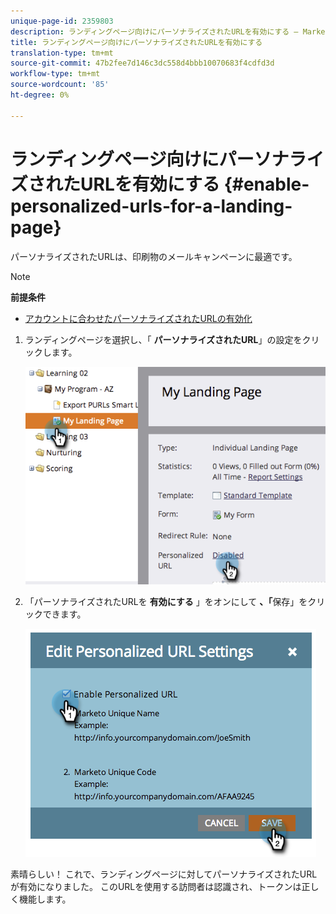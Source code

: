 ```yaml
---
unique-page-id: 2359803
description: ランディングページ向けにパーソナライズされたURLを有効にする — Marketto Docs — 製品ドキュメント
title: ランディングページ向けにパーソナライズされたURLを有効にする
translation-type: tm+mt
source-git-commit: 47b2fee7d146c3dc558d4bbb10070683f4cdfd3d
workflow-type: tm+mt
source-wordcount: '85'
ht-degree: 0%

---
```



# ランディングページ向けにパーソナライズされたURLを有効にする {#enable-personalized-urls-for-a-landing-page}

パーソナライズされたURLは、印刷物のメールキャンペーンに最適です。

>[!NOTE]
>
>**前提条件**
>
>* [アカウントに合わせたパーソナライズされたURLの有効化](enable-personalized-urls-for-your-account.md)

>



1. ランディングページを選択し、「 **パーソナライズされたURL**」の設定をクリックします。

   ![](assets/image2014-9-18-13-3a24-3a3.png)

1. 「パーソナライズされたURLを **有効にする** 」をオンにして **、「**&#x200B;保存」をクリックできます。

   ![](assets/image2014-9-18-13-3a23-3a53.png)

素晴らしい！ これで、ランディングページに対してパーソナライズされたURLが有効になりました。 このURLを使用する訪問者は認識され、トークンは正しく機能します。
